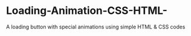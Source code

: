 # Loading-Animation-CSS-HTML-
A loading button with special animations using simple HTML &amp; CSS codes
